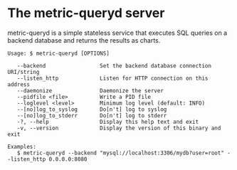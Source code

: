 The metric-queryd server
========================

metric-queryd is a simple stateless service that executes SQL queries on a backend
database and returns the results as charts.

    Usage: $ metric-queryd [OPTIONS]

       --backend                 Set the backend database connection URI/string
       --listen_http             Listen for HTTP connection on this address
       --daemonize               Daemonize the server
       --pidfile <file>          Write a PID file
       --loglevel <level>        Minimum log level (default: INFO)
       --[no]log_to_syslog       Do[n't] log to syslog
       --[no]log_to_stderr       Do[n't] log to stderr
       -?, --help                Display this help text and exit
       -v, --version             Display the version of this binary and exit

    Examples:
       $ metric-queryd --backend "mysql://localhost:3306/mydb?user=root" --listen_http 0.0.0.0:8080


